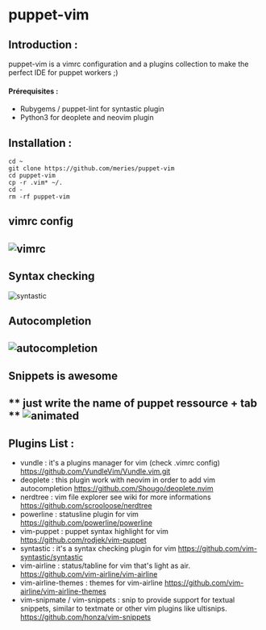 # puppet-vim

## Introduction :
puppet-vim is a vimrc configuration and a plugins collection to make the perfect IDE for puppet workers ;)

#### Prérequisites : 
 * Rubygems / puppet-lint for syntastic plugin
 * Python3 for deoplete and neovim plugin

## Installation : 
```
cd ~
git clone https://github.com/meries/puppet-vim
cd puppet-vim
cp -r .vim* ~/.
cd -
rm -rf puppet-vim
```

## vimrc config
![vimrc](https://cloud.githubusercontent.com/assets/26363773/26524382/4a77f1e4-4331-11e7-85e3-acd0c60090a2.png)
---

## Syntax checking
![syntastic](https://cloud.githubusercontent.com/assets/26363773/26524403/d895c866-4331-11e7-828d-a2e89ca43c02.png)
 ## Autocompletion
![autocompletion](https://cloud.githubusercontent.com/assets/26363773/26524416/029e2950-4332-11e7-87d9-e137248c8ae8.png)
---

## Snippets is awesome
** just write the name of puppet ressource + tab **
![animated](https://cloud.githubusercontent.com/assets/26363773/26524418/0565a708-4332-11e7-8c6e-ba5b7fbfeda3.gif)
---

Plugins List : 
---
- vundle : it's a plugins manager for vim (check .vimrc config) https://github.com/VundleVim/Vundle.vim.git
- deoplete : this plugin work with neovim in order to add vim autocompletion https://github.com/Shougo/deoplete.nvim
- nerdtree : vim file explorer see wiki for more informations https://github.com/scrooloose/nerdtree
- powerline : statusline plugin for vim https://github.com/powerline/powerline
- vim-puppet : puppet syntax highlight for vim https://github.com/rodjek/vim-puppet
- syntastic : it's a syntax checking plugin for vim https://github.com/vim-syntastic/syntastic
- vim-airline : status/tabline for vim that's light as air. https://github.com/vim-airline/vim-airline
- vim-airline-themes : themes for vim-airline https://github.com/vim-airline/vim-airline-themes
- vim-snipmate / vim-snippets : snip to provide support for textual snippets, similar to textmate or other vim plugins like ultisnips. https://github.com/honza/vim-snippets
 
